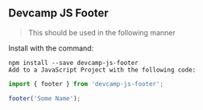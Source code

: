 ## Devcamp JS Footer

>This should be used in the following manner

Install with the command:
```
npm install --save devcamp-js-footer
Add to a JavaScript Project with the following code:
```
```javascript
import { footer } from 'devcamp-js-footer';

footer('Some Name');
```